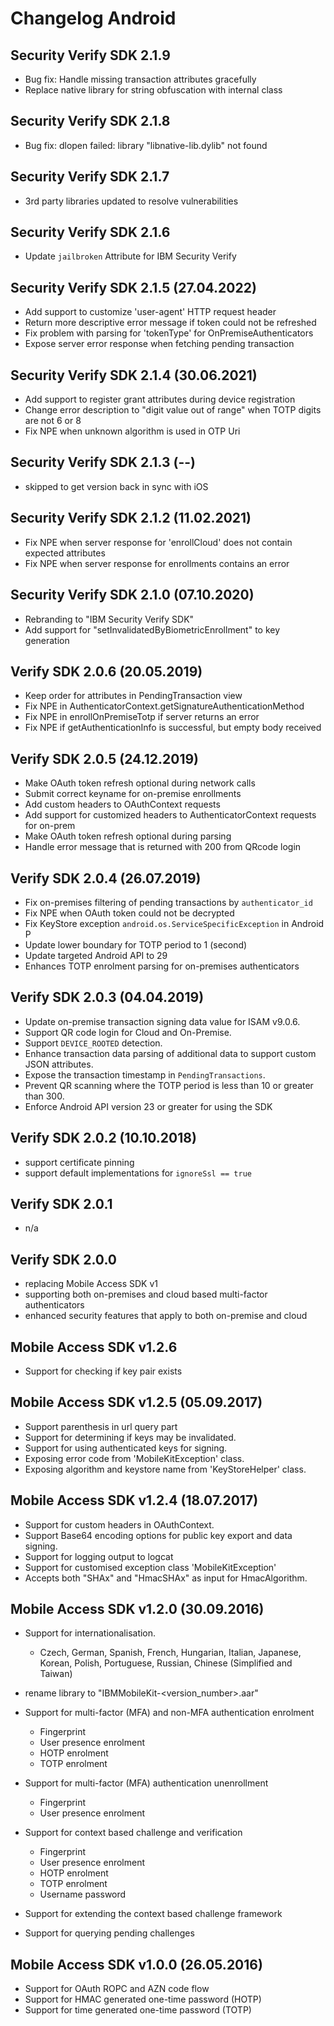 # Changelog Android

## Security Verify SDK 2.1.9
- Bug fix: Handle missing transaction attributes gracefully
- Replace native library for string obfuscation with internal class

## Security Verify SDK 2.1.8
- Bug fix: dlopen failed: library "libnative-lib.dylib" not found

## Security Verify SDK 2.1.7
- 3rd party libraries updated to resolve vulnerabilities

## Security Verify SDK 2.1.6
- Update `jailbroken` Attribute for IBM Security Verify

## Security Verify SDK 2.1.5 (27.04.2022)
- Add support to customize 'user-agent' HTTP request header
- Return more descriptive error message if token could not be refreshed
- Fix problem with parsing for 'tokenType' for OnPremiseAuthenticators
- Expose server error response when fetching pending transaction

## Security Verify SDK 2.1.4 (30.06.2021)
- Add support to register grant attributes during device registration
- Change error description to "digit value out of range" when TOTP digits are not 6 or 8
- Fix NPE when unknown algorithm is used in OTP Uri

## Security Verify SDK 2.1.3 (--)
- skipped to get version back in sync with iOS

## Security Verify SDK 2.1.2 (11.02.2021)
- Fix NPE when server response for 'enrollCloud' does not contain expected attributes
- Fix NPE when server response for enrollments contains an error 

## Security Verify SDK 2.1.0 (07.10.2020)
- Rebranding to "IBM Security Verify SDK"
- Add support for "setInvalidatedByBiometricEnrollment" to key generation

## Verify SDK 2.0.6 (20.05.2019)
- Keep order for attributes in PendingTransaction view
- Fix NPE in AuthenticatorContext.getSignatureAuthenticationMethod
- Fix NPE in enrollOnPremiseTotp if server returns an error
- Fix NPE if getAuthenticationInfo is successful, but empty body received


## Verify SDK 2.0.5 (24.12.2019)
- Make OAuth token refresh optional during network calls
- Submit correct keyname for on-premise enrollments
- Add custom headers to OAuthContext requests
- Add support for customized headers to AuthenticatorContext requests for on-prem
- Make OAuth token refresh optional during parsing
- Handle error message that is returned with 200 from QRcode login


## Verify SDK 2.0.4 (26.07.2019)
- Fix on-premises filtering of pending transactions by `authenticator_id`
- Fix NPE when OAuth token could not be decrypted
- Fix KeyStore exception `android.os.ServiceSpecificException` in Android P
- Update lower boundary for TOTP period to 1 (second)
- Update targeted Android API to 29
- Enhances TOTP enrolment parsing for on-premises authenticators

## Verify SDK 2.0.3 (04.04.2019)
- Update on-premise transaction signing data value for ISAM v9.0.6.
- Support QR code login for Cloud and On-Premise.
- Support `DEVICE_ROOTED` detection.
- Enhance transaction data parsing of additional data to support custom JSON attributes.
- Expose the transaction timestamp in `PendingTransactions`.
- Prevent QR scanning where the TOTP period is less than 10 or greater than 300.
- Enforce Android API version 23 or greater for using the SDK

## Verify SDK 2.0.2 (10.10.2018)
- support certificate pinning 
- support default implementations for `ignoreSsl == true`

## Verify SDK 2.0.1
- n/a

## Verify SDK 2.0.0
- replacing Mobile Access SDK v1
- supporting both on-premises and cloud based multi-factor authenticators
- enhanced security features that apply to both on-premise and cloud


## Mobile Access SDK v1.2.6
- Support for checking if key pair exists

## Mobile Access SDK v1.2.5 (05.09.2017)
- Support parenthesis in url query part
- Support for determining if keys may be invalidated.
- Support for using authenticated keys for signing.
- Exposing error code from 'MobileKitException' class.
- Exposing algorithm and keystore name from 'KeyStoreHelper' class.

## Mobile Access SDK v1.2.4 (18.07.2017)
- Support for custom headers in OAuthContext.
- Support Base64 encoding options for public key export and data signing.
- Support for logging output to logcat
- Support for customised exception class 'MobileKitException'
- Accepts both "SHAx" and "HmacSHAx" as input for HmacAlgorithm.

## Mobile Access SDK v1.2.0 (30.09.2016)
- Support for internationalisation.
    * Czech, German, Spanish, French, Hungarian, Italian, Japanese, Korean, Polish, Portuguese, Russian, Chinese (Simplified and Taiwan)

- rename library to "IBMMobileKit-<version_number>.aar"

- Support for multi-factor (MFA) and non-MFA authentication enrolment
    * Fingerprint
    * User presence enrolment
    * HOTP enrolment
    * TOTP enrolment

- Support for multi-factor (MFA) authentication unenrollment
    * Fingerprint
    * User presence enrolment

- Support for context based challenge and verification
    * Fingerprint
    * User presence enrolment
    * HOTP enrolment
    * TOTP enrolment
    * Username password
- Support for extending the context based challenge framework
- Support for querying pending challenges

## Mobile Access SDK v1.0.0 (26.05.2016)
- Support for OAuth ROPC and AZN code flow
- Support for HMAC generated one-time password (HOTP)
- Support for time generated one-time password (TOTP)
